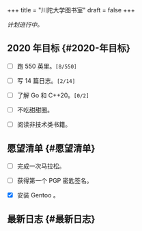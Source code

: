 +++
title = "川陀大学图书室"
draft = false
+++

_计划进行中。_


## 2020 年目标 {#2020-年目标}

-   [ ] 跑 550 英里。<code>[8/550]</code>
-   [ ] 写 14 篇日志。<code>[2/14]</code>
-   [ ] 了解 Go 和 C++20。<code>[0/2]</code>
-   [ ] 不吃甜甜圈。
-   [ ] 阅读非技术类书籍。


## 愿望清单 {#愿望清单}

-   [ ] 完成一次马拉松。
-   [ ] 获得第一个 PGP 密匙签名。
-   [X] 安装 Gentoo 。


## 最新日志 {#最新日志}
